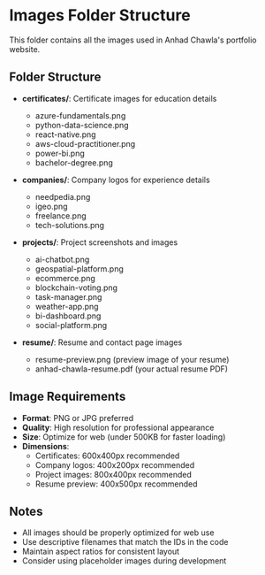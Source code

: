 # Images Folder Structure

This folder contains all the images used in Anhad Chawla's portfolio website.

## Folder Structure

- **certificates/**: Certificate images for education details
  - azure-fundamentals.png
  - python-data-science.png
  - react-native.png
  - aws-cloud-practitioner.png
  - power-bi.png
  - bachelor-degree.png

- **companies/**: Company logos for experience details
  - needpedia.png
  - igeo.png
  - freelance.png
  - tech-solutions.png

- **projects/**: Project screenshots and images
  - ai-chatbot.png
  - geospatial-platform.png
  - ecommerce.png
  - blockchain-voting.png
  - task-manager.png
  - weather-app.png
  - bi-dashboard.png
  - social-platform.png

- **resume/**: Resume and contact page images
  - resume-preview.png (preview image of your resume)
  - anhad-chawla-resume.pdf (your actual resume PDF)

## Image Requirements

- **Format**: PNG or JPG preferred
- **Quality**: High resolution for professional appearance
- **Size**: Optimize for web (under 500KB for faster loading)
- **Dimensions**: 
  - Certificates: 600x400px recommended
  - Company logos: 400x200px recommended
  - Project images: 800x400px recommended
  - Resume preview: 400x500px recommended

## Notes

- All images should be properly optimized for web use
- Use descriptive filenames that match the IDs in the code
- Maintain aspect ratios for consistent layout
- Consider using placeholder images during development
